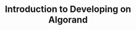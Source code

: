 ---
title: "Introduction to Developing on Algorand"
description: "In case you aren&#39;t already convinced of the multitude of Algorand use cases, this module goes through many more real world applications of Algorand to solve problems. Algorand Layer 1 features are demonstrated with detailed examples for developers to follow along. Get started with the Algorand SDKs, Algorand Sanbox, creating accounts, making transactions, creating smart contracts and using the indexer."
type: "course"
category: "Algorand Components"
difficulty: ""
summary: "Real world applications of Algorand"
file_path: ""
image: "https://assets-global.website-files.com/5e39e095596498a8b9624af1/5ffca6e3e0d8ad9231cc2af6_Portfolio-course---final.png"
link: "https://www.youtube.com/watch?v=QdXDyqBT9S4"
status: "open"
---